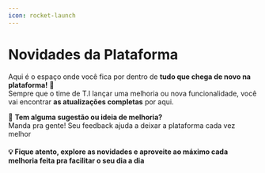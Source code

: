 ```yaml
---
icon: rocket-launch
---
```


# Novidades da Plataforma

Aqui é o espaço onde você fica por dentro de **tudo que chega de novo na plataforma!** 🚀 \
Sempre que o time de T.I lançar uma melhoria ou nova funcionalidade, você vai encontrar **as atualizações completas** por aqui.

💬 **Tem alguma sugestão ou ideia de melhoria?**\
Manda pra gente! Seu feedback ajuda a deixar a plataforma cada vez melhor&#x20;

#### 💡 Fique atento, explore as novidades e aproveite ao máximo cada melhoria feita pra facilitar o seu dia a dia&#x20;
